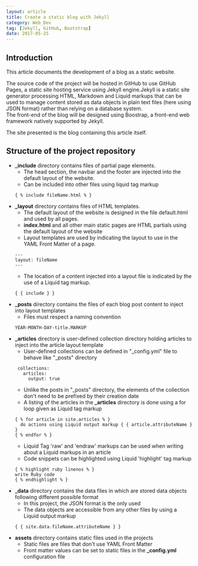 ```yaml
---
layout: article
title: Create a static blog with Jekyll
category: Web_Dev
tag: [Jekyll, GitHub, Bootstrap]
date: 2017-05-25
---
```


## Introduction

This article documents the development of a blog as a static website.  

The source code of the project will be hosted in GitHub to use GitHub Pages, a static site hosting service using 
Jekyll engine.Jekyll is a static site generator processing HTML, Markdown and Liquid markups that can be used to 
manage content stored as data objects in plain text files (here using JSON format) rather than relying on a 
database system.  
The front-end of the blog will be designed using Boostrap, a front-end web framework natively supported by Jekyll.
  
The site presented is the blog containing this article itself.


## Structure of the project repository

* **_include** directory contains files of partial page elements.
  * The head section, the navbar and the footer are injected into the default layout of the website.
  * Can be included into other files using liquid tag markup  
  ```
  { % include fileName.html % }
  ```
* **_layout** directory contains files of HTML templates.
  * The default layout of the website is designed in the file default.html and used by all pages.
  * **index.html** and all other main static pages are HTML partials using the default layout of the website
  * Layout templates are used by indicating the layout to use in the YAML Front Matter of a page.
  ```
  ---
  layout: fileName  
  ---
  ```
  * The location of a content injected into a layout file is indicated by the use of a Liquid tag markup.
  ```
  { { include } }
  ```
* **_posts** directory contains the files of each blog post content to inject into layout templates
  * Files must respect a naming convention
  ```
  YEAR-MONTH-DAY-title.MARKUP
  ```
* **_articles** directory is user-defined collection directory holding articles to inject into the article layout template
  * User-defined collections can be defined in "_config.yml" file to behave like "_posts" directory
   ```
    collections:
      articles:
        output: true
    ```
  * Unlike the posts in "_posts" directory, the elements of the collection don't need to be prefixed by their creation date
  * A listing of the articles in the **_articles** directory is done using a for loop given as Liquid tag markup
  ```
  { % for article in site.articles % }
    do actions using Liquid output markup { { article.attributeName } }
  { % endfor % }
  ```
  * Liquid Tag 'raw' and 'endraw' markups can be used when writing about a Liquid markups in an article
  * Code snippets can be highlighted using Liquid 'highlight' tag markup
  ```
  { % highlight ruby linenos % }
  write Ruby code
  { % endhighlight % }
  ```  
* **_data** directory contains the data files in which are stored data objects following different possible format
  * In this project, the JSON format is the only used
  * The data objects are accessible from any other files by using a Liquid output markup
  ```
  { { site.data.fileName.attributeName } }
  ```
* **assets** directory contains static files used in the projects
  * Static files are files that don't use YAML Front Matter
  * Front matter values can be set to static files in the **_config.yml** configuration file
  
